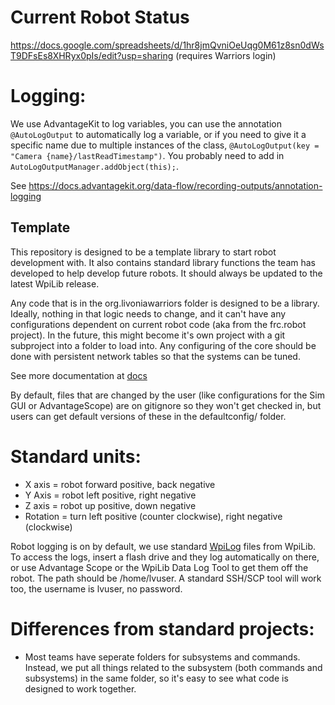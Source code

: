 # Current Robot Status
https://docs.google.com/spreadsheets/d/1hr8jmQvniOeUqg0M61z8sn0dWsT9DFsEs8XHRyx0pIs/edit?usp=sharing (requires Warriors login)

# Logging:
We use AdvantageKit to log variables, you can use the annotation `@AutoLogOutput` to automatically log a variable, or if you need to give it a specific name due to multiple instances of the class, `@AutoLogOutput(key = "Camera {name}/lastReadTimestamp")`.  You probably need to add in `AutoLogOutputManager.addObject(this);`.

See https://docs.advantagekit.org/data-flow/recording-outputs/annotation-logging

## Template
This repository is designed to be a template library to start robot development with.  It also contains standard library functions the team has developed to help develop future robots.  It should always be updated to the latest WpiLib release.

Any code that is in the org.livoniawarriors folder is designed to be a library.  Ideally, nothing in that logic needs to change, and it can't have any configurations dependent on current robot code (aka from the frc.robot project).  In the future, this might become it's own project with a git subproject into a folder to load into.  Any configuring of the core should be done with persistent network tables so that the systems can be tuned.

See more documentation at [docs](src/main/java/org/livoniawarriors/docs/)

By default, files that are changed by the user (like configurations for the Sim GUI or AdvantageScope) are on gitignore so they won't get checked in, but users can get default versions of these in the defaultconfig/ folder.

# Standard units:
* X axis = robot forward positive, back negative
* Y Axis = robot left positive, right negative
* Z axis = robot up positive, down negative
* Rotation = turn left positive (counter clockwise), right negative (clockwise)

Robot logging is on by default, we use standard [WpiLog](https://docs.wpilib.org/en/stable/docs/software/telemetry/datalog.html) files from WpiLib.  To access the logs, insert a flash drive and they log automatically on there, or use Advantage Scope or the WpiLib Data Log Tool to get them off the robot.  The path should be /home/lvuser.  A standard SSH/SCP tool will work too, the username is lvuser, no password.

# Differences from standard projects:
* Most teams have seperate folders for subsystems and commands.  Instead, we put all things related to the subsystem (both commands and subsystems) in the same folder, so it's easy to see what code is designed to work together.
